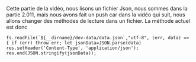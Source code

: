 Cette partie de la vidéo, nous lisons un fichier Json, nous sommes dans la partie 2.011, mais nous avons fait un push car dans la vidéo
qui suit, nous allons changer des méthodes de lecture dans un fichier.
La méthode actuel est donc

```fs.readFile(`${__dirname}/dev-data/data.json`,"utf-8", (err, data) => {
      if (err) throw err;
      let jsonData=JSON.parse(data)
      res.setHeader('Content-Type', 'application/json');
      res.end(JSON.stringify(jsonData));
      ```
